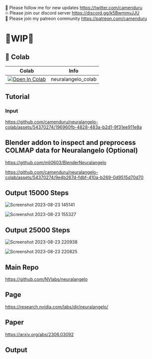 🐣 Please follow me for new updates https://twitter.com/camenduru <br />
🔥 Please join our discord server https://discord.gg/k5BwmmvJJU <br />
🥳 Please join my patreon community https://patreon.com/camenduru <br />

# 🚦WIP🚦

## 🦒 Colab

| Colab | Info
| --- | --- |
[![Open In Colab](https://colab.research.google.com/assets/colab-badge.svg)](https://colab.research.google.com/github/camenduru/neuralangelo-colab/blob/main/neuralangelo_colab.ipynb) | neuralangelo_colab

## Tutorial

### Input
https://github.com/camenduru/neuralangelo-colab/assets/54370274/196960fb-4828-483a-b2d1-9f31ee911e8a

## Blender addon to inspect and preprocess COLMAP data for Neuralangelo (Optional)

https://github.com/mli0603/BlenderNeuralangelo

https://github.com/camenduru/neuralangelo-colab/assets/54370274/9e4b267d-fdbf-410a-b269-0d9515d70d70

## Output 15000 Steps
![Screenshot 2023-08-23 145141](https://github.com/camenduru/neuralangelo-colab/assets/54370274/ceb33c77-777c-4664-9339-f837dd13670e)

![Screenshot 2023-08-23 155327](https://github.com/camenduru/neuralangelo-colab/assets/54370274/a89d4ff5-045c-4635-ba2b-fcc80b79d3b1)

## Output 25000 Steps
![Screenshot 2023-08-23 220938](https://github.com/camenduru/neuralangelo-colab/assets/54370274/a4661cf3-4f0e-462a-b6dd-448373ab7662)

![Screenshot 2023-08-23 220825](https://github.com/camenduru/neuralangelo-colab/assets/54370274/80cb4c97-1fcc-4f33-837a-85c6496bc2d0)

## Main Repo
https://github.com/NVlabs/neuralangelo

## Page
https://research.nvidia.com/labs/dir/neuralangelo/

## Paper
https://arxiv.org/abs/2306.03092

## Output
